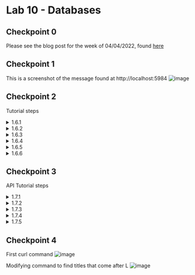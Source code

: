 # Lab 10 - Databases

## Checkpoint 0

Please see the blog post for the week of 04/04/2022, found [here](https://github.com/emkulka/oss-repo-template/wiki/Weekly-Blog)

## Checkpoint 1
This is a screenshot of the message found at http://localhost:5984
![image](https://user-images.githubusercontent.com/25308429/161283935-22877cef-ce25-4e2a-b10a-e79309c5dc72.png)

## Checkpoint 2
Tutorial steps

<details>
  <summary>1.6.1</summary>
  
  ![image](https://user-images.githubusercontent.com/25308429/161288530-0e6d9c7d-90b0-4731-b7dd-7ed39481c94f.png)
  
</details>

<details>
  <summary>1.6.2</summary>
  
  ![image](https://user-images.githubusercontent.com/25308429/161288963-f60a77e4-7c54-45e8-93e2-de44e25bdbb3.png)

</details>

<details>
  <summary>1.6.3</summary>

  ![image](https://user-images.githubusercontent.com/25308429/161289348-c38be20b-c31d-4137-b586-b709b789f7f5.png)

  ![image](https://user-images.githubusercontent.com/25308429/161289569-0e08ab4c-dddf-46a6-a20c-5cba4d216f82.png)

  ![image](https://user-images.githubusercontent.com/25308429/161289689-f9037a8b-ef7d-4190-873f-3f18583746e5.png)

</details>

<details>
  <summary>1.6.4</summary>

  ![image](https://user-images.githubusercontent.com/25308429/161293033-804bf605-7b4d-4c00-8154-b9553940a796.png)
  
  ![image](https://user-images.githubusercontent.com/25308429/161293277-6df54965-5274-4a85-90ab-65063ddfbda1.png)

</details>

<details>
  <summary>1.6.5</summary>
  
  ![image](https://user-images.githubusercontent.com/25308429/161294127-dbe3e59a-eccd-41bc-b2d6-6fdcfcd3c916.png)

  ![image](https://user-images.githubusercontent.com/25308429/161294218-aa0a54a2-c041-43cf-a2a7-e2761e5bb1f3.png)

  ![image](https://user-images.githubusercontent.com/25308429/161294412-4fb0c9a6-4cf7-4aa7-b30f-ca34a626d6df.png)
  
</details>

<details>
  <summary>1.6.6</summary>
  
  no documentation to show.
  
 </details>


## Checkpoint 3
API Tutorial steps

<details>
  <summary>1.7.1</summary>
  
  ![image](https://user-images.githubusercontent.com/25308429/161295651-a5ff967e-610a-49c5-aebe-1fb64fe12b42.png)
  
</details>

<details>
  <summary>1.7.2</summary>
  
  ![image](https://user-images.githubusercontent.com/25308429/161296409-5512d028-908c-4463-a257-4cce91ad9ed9.png)
  
  ![image](https://user-images.githubusercontent.com/25308429/161296470-0443a218-c4c1-4ce1-961d-5eec56d78ee6.png)
  
  ![image](https://user-images.githubusercontent.com/25308429/161296535-86903654-524f-4330-bc30-c858ba17a92e.png)

</details>

<details>
  <summary>1.7.3</summary>

  ![image](https://user-images.githubusercontent.com/25308429/161305647-3e6ac822-0cb6-4e2d-b8e9-fe5af9d54b8c.png)

  ![image](https://user-images.githubusercontent.com/25308429/161306180-bb24e299-28d0-43f2-bb68-baa822f620e2.png)

  ![image](https://user-images.githubusercontent.com/25308429/161307267-beb645f6-2979-46c9-97c7-73bd0afa10a5.png)

  ![image](https://user-images.githubusercontent.com/25308429/161308075-80728830-c912-4568-90c3-a2a565967e6f.png)

</details>

<details>
  <summary>1.7.4</summary>

  ![image](https://user-images.githubusercontent.com/25308429/161311999-4841f00f-afb6-4b6c-9bae-7b6aba71c3f8.png)

  *Note:* I was told to ctrl-C on this process...the replicated database has the same number of documents with the same content, but is smaller in size.
  
  ![image](https://user-images.githubusercontent.com/25308429/161312263-14925033-522e-4488-a6c1-cbe68c5e0dac.png)

</details>

<details>
  <summary>1.7.5</summary>
  
  no documentation to show.
  
</details>

## Checkpoint 4

First curl command
![image](https://user-images.githubusercontent.com/25308429/161312744-8ed1ec28-9a8e-4abd-8b6a-90b2c6203fb8.png)

Modifying command to find titles that come after L
![image](https://user-images.githubusercontent.com/25308429/161316185-9465d307-5639-4721-b728-eefce6f11b4f.png)

